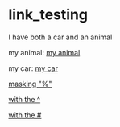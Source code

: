 # link_testing



I have both a car and an animal

my animal:
	[my animal](animals.md)


my car:
	[my car](cars.md#my_car)






[masking "%"](cars.md#%5E781e44)







[with the ^](cars.md#^0efd78)



[with the #](cars.md#random)

